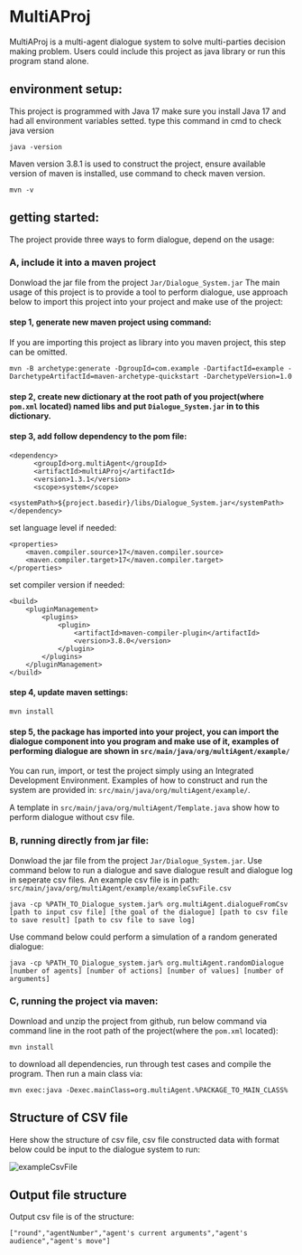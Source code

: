 # MultiAProj
MultiAProj is a multi-agent dialogue system to solve multi-parties decision making problem. 
Users could include this project as java library or run this program stand alone.

## environment setup:

This project is programmed with Java 17 make sure you install Java 17 and had all environment variables setted.
type this command in cmd to check java version
```
java -version
```
Maven version 3.8.1 is used to construct the project, ensure available version of maven is installed, use command  to check maven version.

```
mvn -v
```

## getting started:
The project provide three ways to form dialogue, depend on the usage:
### A, include it into a maven project
Donwload the jar file from the project ```Jar/Dialogue_System.jar```
The main usage of this project is to provide a tool to perform dialogue, use approach below to import this 
project into your project and make use of the project:


#### step 1, generate new maven project using command:
If you are importing this project as library into you maven project, this step can be omitted.
```
mvn -B archetype:generate -DgroupId=com.example -DartifactId=example -DarchetypeArtifactId=maven-archetype-quickstart -DarchetypeVersion=1.0
```
#### step 2, create new dictionary at the root path of you project(where ```pom.xml``` located) named libs and put ```Dialogue_System.jar``` in to this dictionary.
#### step 3, add follow dependency to the pom file:
```
<dependency>
      <groupId>org.multiAgent</groupId>
      <artifactId>multiAProj</artifactId>
      <version>1.3.1</version>
      <scope>system</scope>
      <systemPath>${project.basedir}/libs/Dialogue_System.jar</systemPath>
</dependency>
```
set language level if needed:
```
<properties>
    <maven.compiler.source>17</maven.compiler.source>
    <maven.compiler.target>17</maven.compiler.target>
</properties>
```
set compiler version if needed:
```
<build>
    <pluginManagement>
        <plugins>
            <plugin>
                <artifactId>maven-compiler-plugin</artifactId>
                <version>3.8.0</version>
            </plugin>
        </plugins>
    </pluginManagement>
</build>
```
#### step 4, update maven settings:
```
mvn install
```
#### step 5, the package has imported into your project, you can import the dialogue component into you program and make use of it, examples of performing dialogue are shown in ```src/main/java/org/multiAgent/example/```

You can run, import, or test the project simply using an Integrated Development Environment.
Examples of how to construct and run the system are provided in: 
```src/main/java/org/multiAgent/example/```.

A template in ```src/main/java/org/multiAgent/Template.java``` show how to perform dialogue without csv file.

### B, running directly from jar file:
Donwload the jar file from the project ```Jar/Dialogue_System.jar```.
Use command below to run a dialogue and save dialogue result and dialogue log in seperate csv files.
An example csv file is in path: ```src/main/java/org/multiAgent/example/exampleCsvFile.csv```

```
java -cp %PATH_TO_Dialogue_system.jar% org.multiAgent.dialogueFromCsv [path to input csv file] [the goal of the dialogue] [path to csv file to save result] [path to csv file to save log]
```
Use command below could perform a simulation of a random generated dialogue:
```
java -cp %PATH_TO_Dialogue_system.jar% org.multiAgent.randomDialogue [number of agents] [number of actions] [number of values] [number of arguments] 
```
### C, running the project via maven:

Download and unzip the project from github, run below command via command line in the root path of the project(where the ```pom.xml``` located):
```
mvn install
```
to download all dependencies, run through test cases and compile the program. Then run a main class via:
```
mvn exec:java -Dexec.mainClass=org.multiAgent.%PACKAGE_TO_MAIN_CLASS%
```

## Structure of CSV file
Here show the structure of csv file, csv file constructed data with format below could be input to the dialogue system to run:

![exampleCsvFile](https://user-images.githubusercontent.com/59595500/162023565-caa222e8-b896-494a-a92a-0ff72fb34874.png)

## Output file structure
Output csv file is of the structure:
```
["round","agentNumber","agent's current arguments","agent's audience","agent's move"]
```
